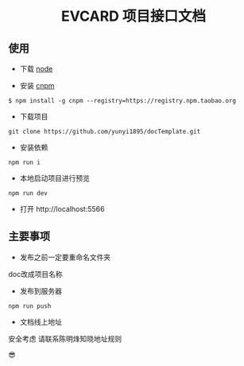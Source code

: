 <h1 align="center">
EVCARD 项目接口文档
</h1>


## 使用

- 下载 [node](https://nodejs.org/zh-cn/)

- 安装 [cnpm](http://npm.taobao.org/)

```
$ npm install -g cnpm --registry=https://registry.npm.taobao.org
```
- 下载项目
```
git clone https://github.com/yunyi1895/docTemplate.git
```
- 安装依赖
```
npm run i
```
- 本地启动项目进行预览
```
npm run dev
```

- 打开 http://localhost:5566

## 主要事项

- 发布之前一定要重命名文件夹

doc改成项目名称

- 发布到服务器

```
npm run push
```
- 文档线上地址

安全考虑 请联系陈明烽知晓地址规则

😎

